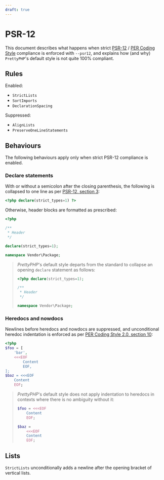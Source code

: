 ```yaml
---
draft: true
---
```


# PSR-12

This document describes what happens when strict [PSR-12] / [PER Coding Style]
compliance is enforced with `--psr12`, and explains how (and why) `PrettyPHP`'s
default style is not quite 100% compliant.

## Rules

Enabled:

- `StrictLists`
- `SortImports`
- `DeclarationSpacing`

Suppressed:

- `AlignLists`
- `PreserveOneLineStatements`

## Behaviours

The following behaviours apply only when strict PSR-12 compliance is enabled.

### Declare statements

With or without a semicolon after the closing parenthesis, the following is
collapsed to one line as per [PSR-12, section 3]:

```php
<?php declare(strict_types=1) ?>
```

Otherwise, header blocks are formatted as prescribed:

```php
<?php

/**
 * Header
 */

declare(strict_types=1);

namespace Vendor\Package;
```

> *PrettyPHP*'s default style departs from the standard to collapse an opening
> `declare` statement as follows:
>
> ```php
> <?php declare(strict_types=1);
>
> /**
>  * Header
>  */
>
> namespace Vendor\Package;
> ```

### Heredocs and nowdocs

Newlines before heredocs and nowdocs are suppressed, and unconditional heredoc
indentation is enforced as per [PER Coding Style 2.0, section 10]:

```php
<?php
$foo = [
    'bar',
    <<<EOF
        Content
        EOF,
];
$baz = <<<EOF
    Content
    EOF;
```

> *PrettyPHP*'s default style does not apply indentation to heredocs in contexts
> where there is no ambiguity without it:
>
> ```php
> $foo = <<<EOF
>     Content
>     EOF;
>
> $baz =
>     <<<EOF
>     Content
>     EOF;
> ```

## Lists

`StrictLists` unconditionally adds a newline after the opening bracket of
vertical lists.


[PSR-12]: https://www.php-fig.org/psr/psr-12/
[PSR-12, section 3]: https://www.php-fig.org/psr/psr-12/#3-declare-statements-namespace-and-import-statements
[PER Coding Style]: https://www.php-fig.org/per/coding-style/
[PER Coding Style 2.0, section 10]: https://www.php-fig.org/per/coding-style/#10-heredoc-and-nowdoc
